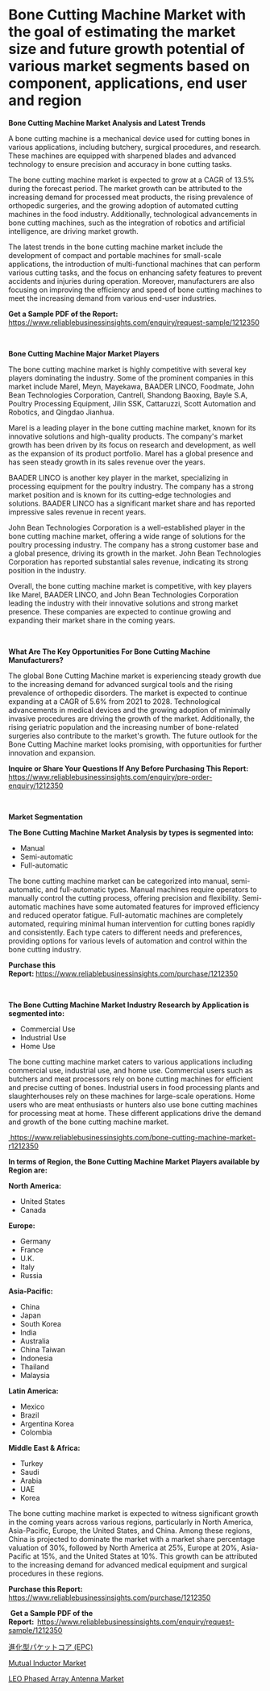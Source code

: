 <p><h1>Bone Cutting Machine Market with the goal of estimating the market size and future growth potential of various market segments based on component, applications, end user and region</h1></p><p><strong>Bone Cutting Machine Market Analysis and Latest Trends</strong></p>
<p><p>A bone cutting machine is a mechanical device used for cutting bones in various applications, including butchery, surgical procedures, and research. These machines are equipped with sharpened blades and advanced technology to ensure precision and accuracy in bone cutting tasks.</p><p>The bone cutting machine market is expected to grow at a CAGR of 13.5% during the forecast period. The market growth can be attributed to the increasing demand for processed meat products, the rising prevalence of orthopedic surgeries, and the growing adoption of automated cutting machines in the food industry. Additionally, technological advancements in bone cutting machines, such as the integration of robotics and artificial intelligence, are driving market growth.</p><p>The latest trends in the bone cutting machine market include the development of compact and portable machines for small-scale applications, the introduction of multi-functional machines that can perform various cutting tasks, and the focus on enhancing safety features to prevent accidents and injuries during operation. Moreover, manufacturers are also focusing on improving the efficiency and speed of bone cutting machines to meet the increasing demand from various end-user industries.</p></p>
<p><strong>Get a Sample PDF of the Report:&nbsp;</strong> <a href="https://www.reliablebusinessinsights.com/enquiry/request-sample/1212350">https://www.reliablebusinessinsights.com/enquiry/request-sample/1212350</a></p>
<p>&nbsp;</p>
<p><strong>Bone Cutting Machine Major Market Players</strong></p>
<p><p>The bone cutting machine market is highly competitive with several key players dominating the industry. Some of the prominent companies in this market include Marel, Meyn, Mayekawa, BAADER LINCO, Foodmate, John Bean Technologies Corporation, Cantrell, Shandong Baoxing, Bayle S.A, Poultry Processing Equipment, Jilin SSK, Cattaruzzi, Scott Automation and Robotics, and Qingdao Jianhua.</p><p>Marel is a leading player in the bone cutting machine market, known for its innovative solutions and high-quality products. The company's market growth has been driven by its focus on research and development, as well as the expansion of its product portfolio. Marel has a global presence and has seen steady growth in its sales revenue over the years.</p><p>BAADER LINCO is another key player in the market, specializing in processing equipment for the poultry industry. The company has a strong market position and is known for its cutting-edge technologies and solutions. BAADER LINCO has a significant market share and has reported impressive sales revenue in recent years.</p><p>John Bean Technologies Corporation is a well-established player in the bone cutting machine market, offering a wide range of solutions for the poultry processing industry. The company has a strong customer base and a global presence, driving its growth in the market. John Bean Technologies Corporation has reported substantial sales revenue, indicating its strong position in the industry.</p><p>Overall, the bone cutting machine market is competitive, with key players like Marel, BAADER LINCO, and John Bean Technologies Corporation leading the industry with their innovative solutions and strong market presence. These companies are expected to continue growing and expanding their market share in the coming years.</p></p>
<p>&nbsp;</p>
<p><strong>What Are The Key Opportunities For Bone Cutting Machine Manufacturers?</strong></p>
<p><p>The global Bone Cutting Machine market is experiencing steady growth due to the increasing demand for advanced surgical tools and the rising prevalence of orthopedic disorders. The market is expected to continue expanding at a CAGR of 5.6% from 2021 to 2028. Technological advancements in medical devices and the growing adoption of minimally invasive procedures are driving the growth of the market. Additionally, the rising geriatric population and the increasing number of bone-related surgeries also contribute to the market's growth. The future outlook for the Bone Cutting Machine market looks promising, with opportunities for further innovation and expansion.</p></p>
<p><strong>Inquire or Share Your Questions If Any Before Purchasing This Report:</strong> <a href="https://www.reliablebusinessinsights.com/enquiry/pre-order-enquiry/1212350">https://www.reliablebusinessinsights.com/enquiry/pre-order-enquiry/1212350</a></p>
<p>&nbsp;</p>
<p><strong>Market Segmentation</strong></p>
<p><strong>The Bone Cutting Machine Market Analysis by types is segmented into:</strong></p>
<p><ul><li>Manual</li><li>Semi-automatic</li><li>Full-automatic</li></ul></p>
<p><p>The bone cutting machine market can be categorized into manual, semi-automatic, and full-automatic types. Manual machines require operators to manually control the cutting process, offering precision and flexibility. Semi-automatic machines have some automated features for improved efficiency and reduced operator fatigue. Full-automatic machines are completely automated, requiring minimal human intervention for cutting bones rapidly and consistently. Each type caters to different needs and preferences, providing options for various levels of automation and control within the bone cutting industry.</p></p>
<p><strong>Purchase this Report:&nbsp;</strong><a href="https://www.reliablebusinessinsights.com/purchase/1212350">https://www.reliablebusinessinsights.com/purchase/1212350</a></p>
<p>&nbsp;</p>
<p><strong>The Bone Cutting Machine Market Industry Research by Application is segmented into:</strong></p>
<p><ul><li>Commercial Use</li><li>Industrial Use</li><li>Home Use</li></ul></p>
<p><p>The bone cutting machine market caters to various applications including commercial use, industrial use, and home use. Commercial users such as butchers and meat processors rely on bone cutting machines for efficient and precise cutting of bones. Industrial users in food processing plants and slaughterhouses rely on these machines for large-scale operations. Home users who are meat enthusiasts or hunters also use bone cutting machines for processing meat at home. These different applications drive the demand and growth of the bone cutting machine market.</p></p>
<p><a href="https://www.reliablebusinessinsights.com/bone-cutting-machine-market-r1212350">&nbsp;https://www.reliablebusinessinsights.com/bone-cutting-machine-market-r1212350</a></p>
<p><strong>In terms of Region, the Bone Cutting Machine Market Players available by Region are:</strong></p>
<p>
    <p> <strong> North America: </strong>
        <ul>
            <li>United States</li>
            <li>Canada</li>
        </ul>
        </p> 
    <p> <strong> Europe: </strong>
        <ul>
            <li>Germany</li>
            <li>France</li>
            <li>U.K.</li>
            <li>Italy</li>
            <li>Russia</li>
        </ul>
        </p> 
    <p> <strong> Asia-Pacific: </strong>
        <ul>
            <li>China</li>
            <li>Japan</li>
            <li>South Korea</li>
            <li>India</li>
            <li>Australia</li>
            <li>China Taiwan</li>
            <li>Indonesia</li>
            <li>Thailand</li>
            <li>Malaysia</li>
        </ul>
        </p> 
    <p> <strong> Latin America: </strong>
        <ul>
            <li>Mexico</li>
            <li>Brazil</li>
            <li>Argentina Korea</li>
            <li>Colombia</li>
        </ul>
        </p> 
    <p> <strong> Middle East & Africa: </strong>
        <ul>
            <li>Turkey</li>
            <li>Saudi</li>
            <li>Arabia</li>
            <li>UAE</li>
            <li>Korea</li>
        </ul>
    </p>
    </p>
<p><p>The bone cutting machine market is expected to witness significant growth in the coming years across various regions, particularly in North America, Asia-Pacific, Europe, the United States, and China. Among these regions, China is projected to dominate the market with a market share percentage valuation of 30%, followed by North America at 25%, Europe at 20%, Asia-Pacific at 15%, and the United States at 10%. This growth can be attributed to the increasing demand for advanced medical equipment and surgical procedures in these regions.</p></p>
<p><strong>Purchase this Report: </strong><a href="https://www.reliablebusinessinsights.com/purchase/1212350">https://www.reliablebusinessinsights.com/purchase/1212350</a></p>
<p>&nbsp;<strong>Get a Sample PDF of the Report:&nbsp;&nbsp;</strong><a href="https://www.reliablebusinessinsights.com/enquiry/request-sample/1212350">https://www.reliablebusinessinsights.com/enquiry/request-sample/1212350</a></p>
<p><strong></strong></p>
<p><p><a href="https://github.com/andym141978/Market-Research-Report-List-1/blob/main/8941365102091.md">進化型パケットコア (EPC)</a></p><p><a href="https://github.com/Hazelklievgspy6vdcsmu106w/Market-Research-Report-List-2/blob/main/mutual-inductor-market.md">Mutual Inductor Market</a></p><p><a href="https://view.publitas.com/reportprime-1/leo-phased-array-antenna-market-report-reveals-the-latest-trends-and-growth-opportunities-of-this-market/">LEO Phased Array Antenna Market</a></p></p>